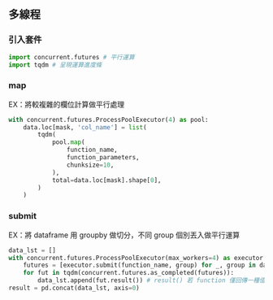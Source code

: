 ## 多線程
### 引入套件
```python
import concurrent.futures # 平行運算
import tqdm # 呈現運算進度條
```
### map
EX：將較複雜的欄位計算做平行處理
```python
with concurrent.futures.ProcessPoolExecutor(4) as pool:
    data.loc[mask, 'col_name'] = list(
        tqdm(
            pool.map(
                function_name,
                function_parameters,
                chunksize=10,
            ),
            total=data.loc[mask].shape[0],
        )
    )
```
### submit
EX：將 dataframe 用 groupby 做切分，不同 group 個別丟入做平行運算  
```python
data_lst = []
with concurrent.futures.ProcessPoolExecutor(max_workers=4) as executor:
    futures = [executor.submit(function_name, group) for _, group in data.groupby(['col_name'])]
    for fut in tqdm(concurrent.futures.as_completed(futures)):
        data_lst.append(fut.result()) # result() 若 function 僅回傳一種值則不需要索引
result = pd.concat(data_lst, axis=0)
```

